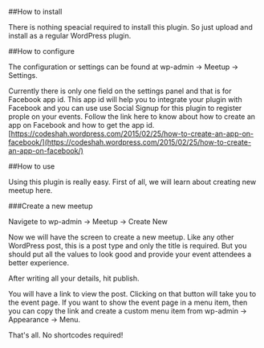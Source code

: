 ##How to install

There is nothing speacial required to install this plugin. So just upload and install as a regular WordPress plugin.

##How to configure

The configuration or settings can be found at wp-admin -> Meetup -> Settings.

Currently there is only one field on the settings panel and that is for Facebook app id. This app id will help you to integrate your plugin with Facebook and you can use use Social Signup for this plugin to register prople on your events.
Follow the link here to know about how to create an app on Facebook and how to get the app id. [https://codeshah.wordpress.com/2015/02/25/how-to-create-an-app-on-facebook/](https://codeshah.wordpress.com/2015/02/25/how-to-create-an-app-on-facebook/)

##How to use

Using this plugin is really easy. First of all, we will learn about creating new meetup here.

###Create a new meetup

Navigete to wp-admin -> Meetup -> Create New

Now we will have the screen to create a new meetup. Like any other WordPress post, this is a post type and only the title is required. But you should put all the values to look good and provide your event attendees a better experience.

After writing all your details, hit publish.

You will have a link to view the post. Clicking on that button will take you to the event page. If you want to show the event page in a menu item, then you can copy the link and create a custom menu item from wp-admin -> Appearance -> Menu.

That's all. No shortcodes required!
